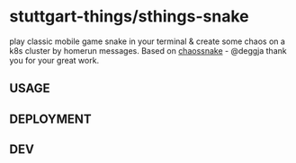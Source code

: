 # stuttgart-things/sthings-snake

play classic mobile game snake in your terminal & create some chaos on a k8s cluster by homerun messages.
Based on [chaossnake](https://github.com/deggja/chaossnake) - @deggja thank you for your great work.

## USAGE

## DEPLOYMENT

## DEV
